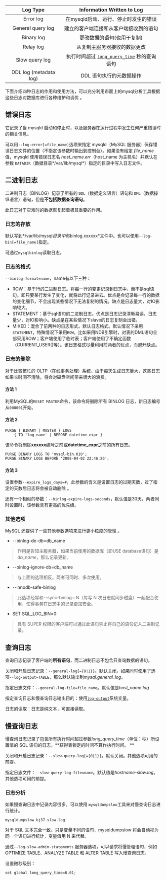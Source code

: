 |        Log Type        |                  Information Written to Log                  |
| :--------------------: | :----------------------------------------------------------: |
|       Error log        |             在mysqld启动、运行、停止时发生的错误             |
|   General query log    |            建立的客户端连接和从客户端接收到的语句            |
|       Binary log       |                  更改数据的语句(也用于复制)                  |
|       Relay log        |                 从复制主服务器接收的数据更改                 |
|     Slow query log     | 执行时间超过 [`long_query_time`](https://dev.mysql.com/doc/refman/8.0/en/server-system-variables.html#sysvar_long_query_time) 秒的查询语句 |
| DDL log (metadata log) |                   DDL 语句执行的元数据操作                   |

下面介绍四种日志的作用和使用方法，可以充分利用市面上的mysql分析工具根据这些日志对数据库进行各种维护和调优 。

## 错误日志 

它记录了当 mysqld 启动和停止时，以及服务器在运行过程中发生任何严重错误时的相关信息。 

可以用`--log-error[=file_name]`选项来指定 mysqld（MySQL 服务器）保存错误日志文件的位置（不指定该参数时输出到控制台）。如果没有给定 *file_name* 值，mysqld 使用错误日志名 *host_name.err*（host_name 为主机名）并默认在参数 `DATADIR`（数据目录*/var/lib/mysql*）指定的目录中写入日志文件。 

## 二进制日志 

二进制日志（BINLOG）记录了所有的 `DDL`（数据定义语言）语句和 `DML`（数据操纵语言）语句，但是**不包括数据查询语句**。 

此日志对于灾难时的数据恢复起着极其重要的作用。

### 日志的存放 

默认写到*/var/lib/mysql*目录中的*binlog.xxxxxx*文件中。也可以使用`--log-bin[=file_name]`指定。

可通过`mysqlbinlog`读取日志。

### 日志的格式

`--binlog-format=name`，name有以下三种：

- ROW：基于行的二进制日志。将每一行的变更记录到日志中，而不是sql语句。即只要某行发生了变化，就将此行记录进去。优点是会记录每一行的数据的变化细节，不会出现某些情况下无法复制的情况。缺点是日志量大，对IO影响较大。
- STATEMENT：基于sql语句的二进制日志。优点是日志记录清晰易读，日志量少，对IO影响小。缺点是在某些情况下slave的日志复制会出错。
- MIXED：混合了前两种的日志形式。默认日志格式。默认情况下采用`STATEMENT`，特殊情况下采用`ROW`。比如采用NDB引擎时，对表的DML语句全部采用ROW；客户端使用了临时表；客户端使用了不确定函数（CURRENT_USER()等）。该日志格式尽量利用前两者的优点，而避开缺点。

### 日志的删除 

对于比较繁忙的 OLTP（在线事务处理）系统，由于每天生成日志量大，这些日志如果长时间不清除，将会对磁盘空间带来很大的浪费。 

#### 方法 1 

利用MySQL的`RESET MASTER`命令，该命令将删除所有 BINLOG 日志，新日志编号从`000001`开始。 

#### 方法 2 

```
PURGE { BINARY | MASTER } LOGS
    { TO 'log_name' | BEFORE datetime_expr }
```

该命令将删除**xxxxxx**编号之前或**datetime_expr**之前的所有日志。

```
PURGE BINARY LOGS TO 'mysql-bin.010';
PURGE BINARY LOGS BEFORE '2008-04-02 22:46:26';
```

#### 方法 3 

设置参数`--expire_logs_days=#`，此参数的含义是设置日志的过期天数，过了指定的天数后日志将会被自动删除 。

还有一个相似的参数：`--binlog-expire-logs-seconds`，默认值是30天，两者同时设置时，该参数具有更高的优先级。

### 其他选项 

MySQL 还提供了一些其他参数选项来进行更小粒度的管理 。

- --binlog-do-db=db_name 

> 作用是告知主服务器，如果当前使用的数据库（即USE database语句）是*db_name*，那么记录更新。

- --binlog-ignore-db=db_name 

> 与上面的选项相反。两者可同时、多次使用。

- --innodb-safe-binlog 

> 此选项经常和--sync-binlog＝N（每写 N 次日志就同步磁盘）一起配合使用，使得事务在日志中的记录更加安全。 

- SET SQL_LOG_BIN=0 

> 具有 SUPER 权限的客户端可以通过此语句禁止将自己的语句记入二进制记录。 

## 查询日志 

查询日志记录了客户端的**所有语句**，而二进制日志不包含只查询数据的语句。 

关闭和开启日志记录：`--general-log[={0|1}]`。默认关闭。如果同时使用了选项`--log-output=TABLE`，那么默认输出到*mysql.general_log*。

指定日志文件：`--general-log-file=file_name`。默认值是*host_name.log*

指定查询日志和慢查询日志输出目的：使用[`log-output`](https://dev.mysql.com/doc/refman/8.0/en/log-destinations.html)系统变量。

日志的读取：日志是纯文本，可直接读取。

## 慢查询日志

慢查询日志记录了包含所有执行时间超过参数*long_query_time*（单位：秒）所设置值的 SQL 语句的日志。**获得表锁定的时间不算作执行时间。 **

关闭和开启日志记录：`--slow-query-log[={0|1}]`。默认关闭。其他选项可用的前提。

指定日志文件：`--slow-query-log-file=name`。默认值是*hostname-slow.log*。其他选项可用的前提。

### 日志分析

如果慢查询日志中记录内容很多，可以使用 `mysqldumpslow`工具来对慢查询日志进行统计。 

```
mysqldumpslow bj37-slow.log
```

对于 SQL 文本完全一致，只是变量不同的语句，mysqldumpslow 将会自动视为同一个语句进行统计，变量值用 N 来代替。 

通过`--log-slow-admin-statements` 服务器选项，可以请求将慢管理语句，例如 OPTIMIZE TABLE、ANALYZE TABLE 和 ALTER TABLE 写入慢查询日志。 

设置微秒级别：

```
set global long_query_time=0.01;
```

